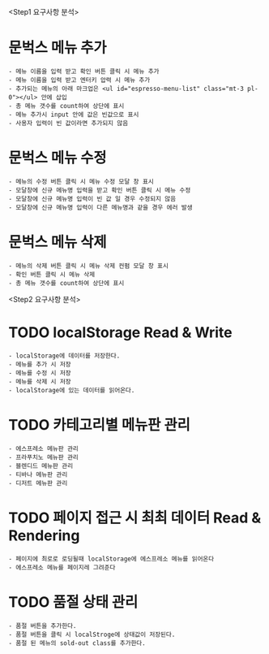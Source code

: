 <Step1 요구사항 분석>

# 문벅스 메뉴 추가

    - 메뉴 이름을 입력 받고 확인 버튼 클릭 시 메뉴 추가
    - 메뉴 이름을 입력 받고 엔터키 압력 시 메뉴 추가
    - 추가되는 메뉴의 아래 마크업은 <ul id="espresso-menu-list" class="mt-3 pl-0"></ul> 안에 삽입
    - 총 메뉴 갯수를 count하여 상단에 표시
    - 메뉴 추가시 input 안에 값은 빈값으로 표시
    - 사용자 입력이 빈 값이라면 추가되지 않음

# 문벅스 메뉴 수정

    - 메뉴의 수정 버튼 클릭 시 메뉴 수정 모달 창 표시
    - 모달창에 신규 메뉴명 입력을 받고 확인 버튼 클릭 시 메뉴 수정
    - 모달창에 신규 메뉴명 입력이 빈 값 일 경우 수정되지 않음
    - 모달창에 신규 메뉴명 입력이 다른 메뉴명과 같을 경우 에러 발생

# 문벅스 메뉴 삭제

    - 메뉴의 삭제 버튼 클릭 시 메뉴 삭제 컨펌 모달 창 표시
    - 확인 버튼 클릭 시 메뉴 삭제
    - 총 메뉴 갯수를 count하여 상단에 표시

<Step2 요구사항 분석>

# TODO localStorage Read & Write

    - localStorage에 데이터를 저장한다.
    - 메뉴를 추가 시 저장
    - 메뉴를 수정 시 저장
    - 메뉴를 삭제 시 저장
    - localStorage에 있는 데이터를 읽어온다.

# TODO 카테고리별 메뉴판 관리

    - 에스프레소 메뉴판 관리
    - 프라푸치노 메뉴판 관리
    - 블렌디드 메뉴판 관리
    - 티바나 메뉴판 관리
    - 디저트 메뉴판 관리

# TODO 페이지 접근 시 최최 데이터 Read & Rendering

    - 페이지에 최로로 로딩될때 localStorage에 에스프레소 메뉴를 읽어온다
    - 에스프레소 메뉴를 페이지레 그려준다

# TODO 품절 상태 관리

    - 품절 버튼을 추가한다.
    - 품절 버튼을 클릭 시 localStroge에 상태값이 저장된다.
    - 품절 된 메뉴의 sold-out class를 추가한다.
